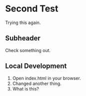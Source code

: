  # Second Test

 Trying this again.

 ## Subheader

 Check something out.

 ## Local Development

 1. Open index.html in your browser.
 2. Changed another thing.
 3. What is this?